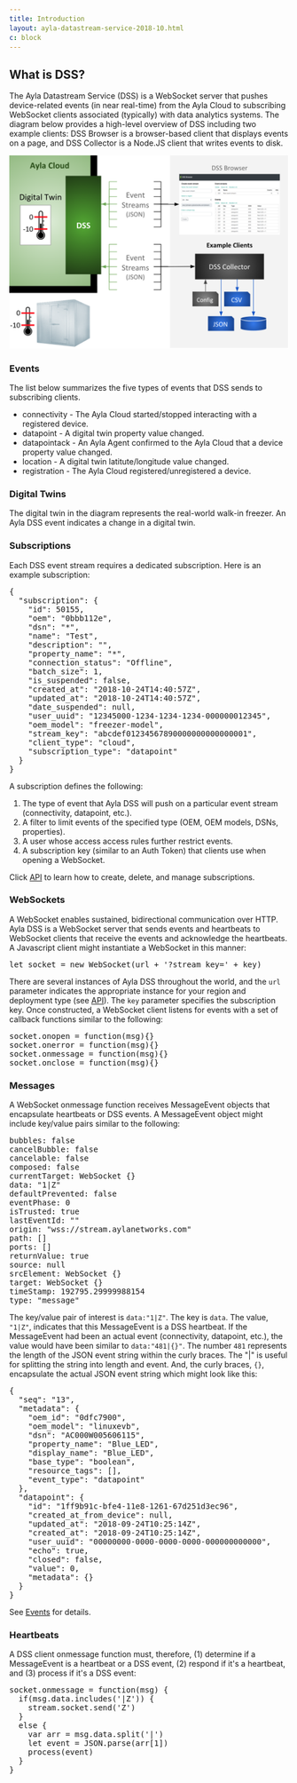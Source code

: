 ```yaml
---
title: Introduction
layout: ayla-datastream-service-2018-10.html
c: block
---
```


## What is DSS?

The Ayla Datastream Service (DSS) is a WebSocket server that pushes device-related events (in near real-time) from the Ayla Cloud to subscribing WebSocket clients associated (typically) with data analytics systems. The diagram below provides a high-level overview of DSS including two example clients: DSS Browser is a browser-based client that displays events on a page, and DSS Collector is a Node.JS client that writes events to disk.

<img src="ayla-dss.png" width="550">

### Events

The list below summarizes the five types of events that DSS sends to subscribing clients.

* connectivity - The Ayla Cloud started/stopped interacting with a registered device.
* datapoint - A digital twin property value changed.
* datapointack - An Ayla Agent confirmed to the Ayla Cloud that a device property value changed.
* location - A digital twin latitute/longitude value changed.
* registration - The Ayla Cloud registered/unregistered a device.

### Digital Twins

The digital twin in the diagram represents the real-world walk-in freezer. An Ayla DSS event indicates a change in a digital twin. 

### Subscriptions

Each DSS event stream requires a dedicated subscription. Here is an example subscription:

<pre>
{
  "subscription": {
    "id": 50155,
    "oem": "0bbb112e",
    "dsn": "*",
    "name": "Test",
    "description": "",
    "property_name": "*",
    "connection_status": "Offline",
    "batch_size": 1,
    "is_suspended": false,
    "created_at": "2018-10-24T14:40:57Z",
    "updated_at": "2018-10-24T14:40:57Z",
    "date_suspended": null,
    "user_uuid": "12345000-1234-1234-1234-000000012345",
    "oem_model": "freezer-model",
    "stream_key": "abcdef01234567890000000000000001",
    "client_type": "cloud",
    "subscription_type": "datapoint"
  }
}
</pre>

A subscription defines the following:

1. The type of event that Ayla DSS will push on a particular event stream (connectivity, datapoint, etc.).
1. A filter to limit events of the specified type (OEM, OEM models, DSNs, properties). 
1. A user whose access access rules further restrict events.
1. A subscription key (similar to an Auth Token) that clients use when opening a WebSocket. 

Click [API](../../api) to learn how to create, delete, and manage subscriptions.

### WebSockets

A WebSocket enables sustained, bidirectional communication over HTTP. Ayla DSS is a WebSocket server that sends events and heartbeats to WebSocket clients that receive the events and acknowledge the heartbeats. A Javascript client might instantiate a WebSocket in this manner: 

<pre>
let socket = new WebSocket(url + '?stream_key=' + key)
</pre>

There are several instances of Ayla DSS throughout the world, and the <code>url</code> parameter indicates the appropriate instance for your region and deployment type (see [API](../../api)). The <code>key</code> parameter specifies the subscription key. Once constructed, a WebSocket client listens for events with a set of callback functions similar to the following:

<pre>
socket.onopen = function(msg){}
socket.onerror = function(msg){}
socket.onmessage = function(msg){}
socket.onclose = function(msg){}
</pre>

### Messages

A WebSocket onmessage function receives MessageEvent objects that encapsulate heartbeats or DSS events. A MessageEvent object might include key/value pairs similar to the following: 

<pre>
bubbles: false
cancelBubble: false
cancelable: false
composed: false
currentTarget: WebSocket {}
data: "1|Z"
defaultPrevented: false
eventPhase: 0
isTrusted: true
lastEventId: ""
origin: "wss://stream.aylanetworks.com"
path: []
ports: []
returnValue: true
source: null
srcElement: WebSocket {}
target: WebSocket {}
timeStamp: 192795.29999988154
type: "message"
</pre>

The key/value pair of interest is <code>data:"1&#124;Z"</code>. The key is <code>data</code>. The value, <code>"1&#124;Z"</code>, indicates that this MessageEvent is a DSS heartbeat. If the MessageEvent had been an actual event (connectivity, datapoint, etc.), the value would have been similar to <code>data:"481&#124;{}"</code>. The number <code>481</code> represents the length of the JSON event string within the curly braces. The "&#124;" is useful for splitting the string into length and event. And, the curly braces, <code>{}</code>, encapsulate the actual JSON event string which might look like this:

<pre>
{
  "seq": "13",
  "metadata": {
    "oem_id": "0dfc7900",
    "oem_model": "linuxevb",
    "dsn": "AC000W005606115",
    "property_name": "Blue_LED",
    "display_name": "Blue_LED",
    "base_type": "boolean",
    "resource_tags": [],
    "event_type": "datapoint"
  },
  "datapoint": {
    "id": "1ff9b91c-bfe4-11e8-1261-67d251d3ec96",
    "created_at_from_device": null,
    "updated_at": "2018-09-24T10:25:14Z",
    "created_at": "2018-09-24T10:25:14Z",
    "user_uuid": "00000000-0000-0000-0000-000000000000",
    "echo": true,
    "closed": false,
    "value": 0,
    "metadata": {}
  }
}
</pre>

See [Events](../../events) for details.

### Heartbeats

A DSS client onmessage function must, therefore, (1) determine if a MessageEvent is a heartbeat or a DSS event, (2) respond if it's a heartbeat, and (3) process if it's a DSS event: 

<pre>
socket.onmessage = function(msg) {
  if(msg.data.includes('|Z')) {
    stream.socket.send('Z')
  }
  else {
    var arr = msg.data.split('|')
    let event = JSON.parse(arr[1])
    process(event)
  }
}
</pre>
